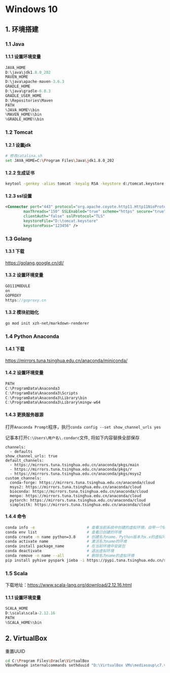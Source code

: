 # Windows 10

## 1. 环境搭建

### 1.1 Java

#### 1.1.1 设置环境变量

```java
JAVA_HOME
D:\java\jdk1.8.0_202
MAVEN_HOME
D:\java\apache-maven-3.6.3
GRADLE_HOME
D:\java\gradle-6.8.3
GRADLE_USER_HOME
D:\Repositories\Maven
PATH
%JAVA_HOME%\bin
%MAVEN_HOME%\bin
%GRADLE_HOME%\bin
```

### 1.2 Tomcat

#### 1.2.1 设置jdk

```bash
# 修改catalina.sh
set JAVA_HOME=C:\Program Files\Java\jdk1.8.0_202
```

#### 1.2.2 生成证书

```bash
keytool -genkey -alias tomcat -keyalg RSA -keystore d:/tomcat.keystore
```

#### 1.2.3 ssl设置

```xml
<Connector port="443" protocol="org.apache.coyote.http11.Http11NioProtocol"
        maxThreads="150" SSLEnabled="true" scheme="https" secure="true"
        clientAuth="false" sslProtocol="TLS"
        keystoreFile="D:\tomcat.keystore" 
        keystorePass="123456" /> 
```

### 1.3 Golang

#### 1.3.1 下载

https://golang.google.cn/dl/

#### 1.3.2 设置环境变量

```java
GO111MODULE
on
GOPROXY
https://goproxy.cn
```

#### 1.3.2 模块初始化

```bash
go mod init xzh-net/markdown-renderer
```

### 1.4 Python Anaconda

#### 1.4.1 下载

https://mirrors.tuna.tsinghua.edu.cn/anaconda/miniconda/

#### 1.4.2 设置环境变量

```java
PATH
C:\ProgramData\Anaconda3
C:\ProgramData\Anaconda3\Scripts
C:\ProgramData\Anaconda3\Library\bin
C:\ProgramData\Anaconda3\Library\mingw-w64
```

#### 1.4.3 更换服务器源

打开`Anaconda Prompt`程序，执行`conda config --set show_channel_urls yes`

记事本打开`C:\Users\用户名\.condarc`文件, 将如下内容替换全部保存

```shell
channels:
  - defaults
show_channel_urls: true
default_channels:
  - https://mirrors.tuna.tsinghua.edu.cn/anaconda/pkgs/main
  - https://mirrors.tuna.tsinghua.edu.cn/anaconda/pkgs/r
  - https://mirrors.tuna.tsinghua.edu.cn/anaconda/pkgs/msys2
custom_channels:
  conda-forge: https://mirrors.tuna.tsinghua.edu.cn/anaconda/cloud
  msys2: https://mirrors.tuna.tsinghua.edu.cn/anaconda/cloud
  bioconda: https://mirrors.tuna.tsinghua.edu.cn/anaconda/cloud
  menpo: https://mirrors.tuna.tsinghua.edu.cn/anaconda/cloud
  pytorch: https://mirrors.tuna.tsinghua.edu.cn/anaconda/cloud
  simpleitk: https://mirrors.tuna.tsinghua.edu.cn/anaconda/cloud
```

#### 1.4.4 命令

```bash
conda info -e                       # 查看当前系统中创建的虚拟环境，自带一个base环境
conda env list                      # 查看已创建的环境
conda create -n name python=3.8     # 创建名为name、Python版本为x.x的虚拟环境
conda activate name                 # 激活名为name的环境
conda install package_name          # 在当前环境中安装包
conda deactivate                    # 退出虚拟环境
conda remove -n name --all          # 删除名为name的虚拟环境
pip install pyhive pyspark jieba -i https://pypi.tuna.tsinghua.edu.cn/simple    # 在虚拟环境内安装包
```

### 1.5 Scala

下载地址：https://www.scala-lang.org/download/2.12.16.html

#### 1.1.1 设置环境变量

```java
SCALA_HOME
D:\scala\scala-2.12.16
PATH
%SCALA_HOME%\bin
```

## 2. VirtualBox

重置UUID

```bash
cd C:\Program Files\Oracle\VirtualBox
VBoxManage internalcommands sethduuid "D:\VirtualBox VMs\mediasoup\c7.vdi"
```